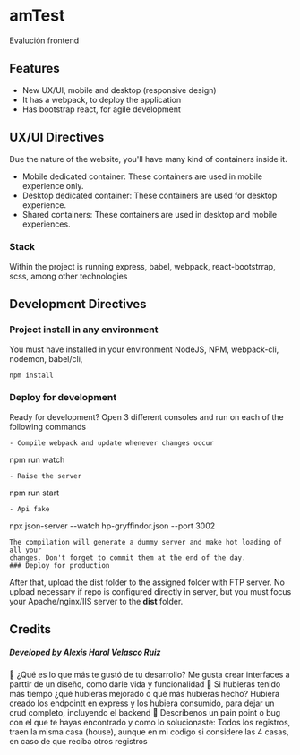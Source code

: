 # amTest
Evalución frontend


## Features

- New UX/UI, mobile and desktop (responsive design)
- It has a webpack, to deploy the application
- Has bootstrap react, for agile development

## UX/UI Directives
Due the nature of the website, you'll have many kind of containers inside it.

- Mobile dedicated container: These containers are used in mobile experience only.
- Desktop dedicated container: These containers are used for desktop experience.
- Shared containers: These containers are used in desktop and mobile experiences.

### Stack 

Within the project is running express, babel, webpack, react-bootstrrap, scss, among other technologies

## Development Directives

### Project install in any environment
You must have installed in your environment NodeJS, NPM, webpack-cli, nodemon, babel/cli, 
```
npm install
```

### Deploy for development
Ready for development? Open 3 different consoles and run on each of the following commands
```
- Compile webpack and update whenever changes occur
```
npm run watch  
```
- Raise the server
```
npm run start
```
- Api fake
```
npx json-server --watch hp-gryffindor.json --port 3002
```
The compilation will generate a dummy server and make hot loading of all your
changes. Don't forget to commit them at the end of the day.
### Deploy for production

```
After that, upload the dist folder to the assigned folder with FTP server.
No upload necessary if repo is configured directly in server, but you must focus your Apache/nginx/IIS server to the **dist** folder.


## Credits

##### Developed by Alexis Harol Velasco Ruiz


 ¿Qué es lo que más te gustó de tu desarrollo? Me gusta crear interfaces a parttir de un diseño, como darle vida y funcionalidad
 Si hubieras tenido más tiempo ¿qué hubieras mejorado o qué
más hubieras hecho? Hubiera creado los endpointt en express y los hubiera consumido, para dejar un crud completo, incluyendo el backend
 Descríbenos un pain point o bug con el que te hayas encontrado
y como lo solucionaste: Todos los registros, traen la misma casa (house), aunque en mi codigo si considere las 4 casas, en caso de que reciba otros registros